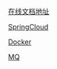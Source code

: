 [在线文档地址](https://b11et3un53m.feishu.cn/wiki/PsyawI04ei2FQykqfcPcmd7Dnsc)







[SpringCloud](./SpringCloud/springcloud.md)

[Docker](./Docker/Docker.md)

[MQ](./MQ/mq.md)


